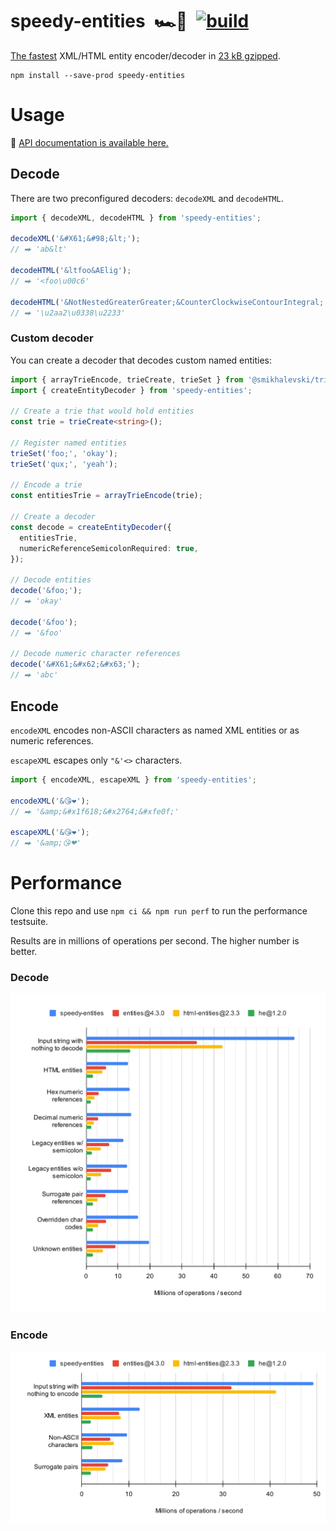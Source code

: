 # speedy-entities&ensp;🏎💨&ensp;[![build](https://github.com/smikhalevski/speedy-entities/actions/workflows/master.yml/badge.svg?branch=master&event=push)](https://github.com/smikhalevski/speedy-entities/actions/workflows/master.yml)

[The fastest](#performance) XML/HTML entity encoder/decoder in
[23 kB gzipped](https://bundlephobia.com/package/speedy-entities).

```shell
npm install --save-prod speedy-entities
```

# Usage

🔎 [API documentation is available here.](https://smikhalevski.github.io/speedy-entities/)

## Decode

There are two preconfigured decoders: `decodeXML` and `decodeHTML`.

```ts
import { decodeXML, decodeHTML } from 'speedy-entities';

decodeXML('&#X61;&#98;&lt;');
// ⮕ 'ab&lt'

decodeHTML('&ltfoo&AElig');
// ⮕ '<foo\u00c6'

decodeHTML('&NotNestedGreaterGreater;&CounterClockwiseContourIntegral;');
// ⮕ '\u2aa2\u0338\u2233'
```

### Custom decoder

You can create a decoder that decodes custom named entities:

```ts
import { arrayTrieEncode, trieCreate, trieSet } from '@smikhalevski/trie';
import { createEntityDecoder } from 'speedy-entities';

// Create a trie that would hold entities
const trie = trieCreate<string>();

// Register named entities
trieSet('foo;', 'okay');
trieSet('qux;', 'yeah');

// Encode a trie
const entitiesTrie = arrayTrieEncode(trie);

// Create a decoder
const decode = createEntityDecoder({
  entitiesTrie,
  numericReferenceSemicolonRequired: true,
});

// Decode entities
decode('&foo;');
// ⮕ 'okay'

decode('&foo');
// ⮕ '&foo'

// Decode numeric character references
decode('&#X61;&#x62;&#x63;');
// ⮕ 'abc'
```

## Encode

`encodeXML` encodes non-ASCII characters as named XML entities or as numeric references.

`escapeXML` escapes only `"&'<>` characters.

```ts
import { encodeXML, escapeXML } from 'speedy-entities';

encodeXML('&😘❤️');
// ⮕ '&amp;&#x1f618;&#x2764;&#xfe0f;'

escapeXML('&😘❤️');
// ⮕ '&amp;😘❤'
```

# Performance

Clone this repo and use `npm ci && npm run perf` to run the performance testsuite.

Results are in millions of operations per second. The higher number is better.

### Decode

![Decode HTML performance chart](./images/perf-decode-html.svg)

### Encode

![Encode XML performance chart](./images/perf-encode-xml.svg)
